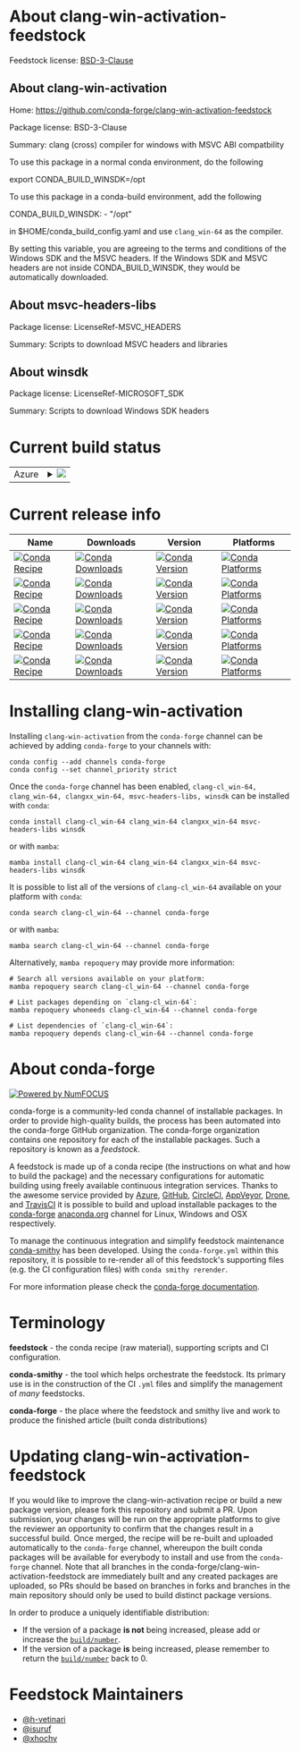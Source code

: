About clang-win-activation-feedstock
====================================

Feedstock license: [BSD-3-Clause](https://github.com/conda-forge/clang-win-activation-feedstock/blob/main/LICENSE.txt)


About clang-win-activation
--------------------------

Home: https://github.com/conda-forge/clang-win-activation-feedstock

Package license: BSD-3-Clause

Summary: clang (cross) compiler for windows with MSVC ABI compatbility

To use this package in a normal conda environment, do the following

   export CONDA_BUILD_WINSDK=/opt

To use this package in a conda-build environment, add the following

   CONDA_BUILD_WINSDK:
     - "/opt"

in $HOME/conda_build_config.yaml and use `clang_win-64` as the compiler.

By setting this variable, you are agreeing to the terms and conditions
of the Windows SDK and the MSVC headers. If the Windows SDK and MSVC
headers are not inside CONDA_BUILD_WINSDK, they would be automatically
downloaded.


About msvc-headers-libs
-----------------------



Package license: LicenseRef-MSVC_HEADERS

Summary: Scripts to download MSVC headers and libraries

About winsdk
------------



Package license: LicenseRef-MICROSOFT_SDK

Summary: Scripts to download Windows SDK headers

Current build status
====================


<table>
    
  <tr>
    <td>Azure</td>
    <td>
      <details>
        <summary>
          <a href="https://dev.azure.com/conda-forge/feedstock-builds/_build/latest?definitionId=8645&branchName=main">
            <img src="https://dev.azure.com/conda-forge/feedstock-builds/_apis/build/status/clang-win-activation-feedstock?branchName=main">
          </a>
        </summary>
        <table>
          <thead><tr><th>Variant</th><th>Status</th></tr></thead>
          <tbody><tr>
              <td>linux_64_CLANG_VERSION17.0.6CL_VERSION19.29.30139MSVC_HEADERS_VERSION14.29.30133TOOLCHAIN_COMBINED14.29.16.11VCVER14.2</td>
              <td>
                <a href="https://dev.azure.com/conda-forge/feedstock-builds/_build/latest?definitionId=8645&branchName=main">
                  <img src="https://dev.azure.com/conda-forge/feedstock-builds/_apis/build/status/clang-win-activation-feedstock?branchName=main&jobName=linux&configuration=linux%20linux_64_CLANG_VERSION17.0.6CL_VERSION19.29.30139MSVC_HEADERS_VERSION14.29.30133TOOLCHAIN_COMBINED14.29.16.11VCVER14.2" alt="variant">
                </a>
              </td>
            </tr><tr>
              <td>linux_64_CLANG_VERSION17.0.6CL_VERSION19.42.34433MSVC_HEADERS_VERSION14.42.34433TOOLCHAIN_COMBINED14.42.17.12VCVER14.3</td>
              <td>
                <a href="https://dev.azure.com/conda-forge/feedstock-builds/_build/latest?definitionId=8645&branchName=main">
                  <img src="https://dev.azure.com/conda-forge/feedstock-builds/_apis/build/status/clang-win-activation-feedstock?branchName=main&jobName=linux&configuration=linux%20linux_64_CLANG_VERSION17.0.6CL_VERSION19.42.34433MSVC_HEADERS_VERSION14.42.34433TOOLCHAIN_COMBINED14.42.17.12VCVER14.3" alt="variant">
                </a>
              </td>
            </tr><tr>
              <td>linux_64_CLANG_VERSION18.1.8CL_VERSION19.29.30139MSVC_HEADERS_VERSION14.29.30133TOOLCHAIN_COMBINED14.29.16.11VCVER14.2</td>
              <td>
                <a href="https://dev.azure.com/conda-forge/feedstock-builds/_build/latest?definitionId=8645&branchName=main">
                  <img src="https://dev.azure.com/conda-forge/feedstock-builds/_apis/build/status/clang-win-activation-feedstock?branchName=main&jobName=linux&configuration=linux%20linux_64_CLANG_VERSION18.1.8CL_VERSION19.29.30139MSVC_HEADERS_VERSION14.29.30133TOOLCHAIN_COMBINED14.29.16.11VCVER14.2" alt="variant">
                </a>
              </td>
            </tr><tr>
              <td>linux_64_CLANG_VERSION18.1.8CL_VERSION19.42.34433MSVC_HEADERS_VERSION14.42.34433TOOLCHAIN_COMBINED14.42.17.12VCVER14.3</td>
              <td>
                <a href="https://dev.azure.com/conda-forge/feedstock-builds/_build/latest?definitionId=8645&branchName=main">
                  <img src="https://dev.azure.com/conda-forge/feedstock-builds/_apis/build/status/clang-win-activation-feedstock?branchName=main&jobName=linux&configuration=linux%20linux_64_CLANG_VERSION18.1.8CL_VERSION19.42.34433MSVC_HEADERS_VERSION14.42.34433TOOLCHAIN_COMBINED14.42.17.12VCVER14.3" alt="variant">
                </a>
              </td>
            </tr><tr>
              <td>linux_64_CLANG_VERSION19.1CL_VERSION19.29.30139MSVC_HEADERS_VERSION14.29.30133TOOLCHAIN_COMBINED14.29.16.11VCVER14.2</td>
              <td>
                <a href="https://dev.azure.com/conda-forge/feedstock-builds/_build/latest?definitionId=8645&branchName=main">
                  <img src="https://dev.azure.com/conda-forge/feedstock-builds/_apis/build/status/clang-win-activation-feedstock?branchName=main&jobName=linux&configuration=linux%20linux_64_CLANG_VERSION19.1CL_VERSION19.29.30139MSVC_HEADERS_VERSION14.29.30133TOOLCHAIN_COMBINED14.29.16.11VCVER14.2" alt="variant">
                </a>
              </td>
            </tr><tr>
              <td>linux_64_CLANG_VERSION19.1CL_VERSION19.42.34433MSVC_HEADERS_VERSION14.42.34433TOOLCHAIN_COMBINED14.42.17.12VCVER14.3</td>
              <td>
                <a href="https://dev.azure.com/conda-forge/feedstock-builds/_build/latest?definitionId=8645&branchName=main">
                  <img src="https://dev.azure.com/conda-forge/feedstock-builds/_apis/build/status/clang-win-activation-feedstock?branchName=main&jobName=linux&configuration=linux%20linux_64_CLANG_VERSION19.1CL_VERSION19.42.34433MSVC_HEADERS_VERSION14.42.34433TOOLCHAIN_COMBINED14.42.17.12VCVER14.3" alt="variant">
                </a>
              </td>
            </tr><tr>
              <td>osx_64_CLANG_VERSION17.0.6CL_VERSION19.29.30139MSVC_HEADERS_VERSION14.29.30133TOOLCHAIN_COMBINED14.29.16.11VCVER14.2</td>
              <td>
                <a href="https://dev.azure.com/conda-forge/feedstock-builds/_build/latest?definitionId=8645&branchName=main">
                  <img src="https://dev.azure.com/conda-forge/feedstock-builds/_apis/build/status/clang-win-activation-feedstock?branchName=main&jobName=osx&configuration=osx%20osx_64_CLANG_VERSION17.0.6CL_VERSION19.29.30139MSVC_HEADERS_VERSION14.29.30133TOOLCHAIN_COMBINED14.29.16.11VCVER14.2" alt="variant">
                </a>
              </td>
            </tr><tr>
              <td>osx_64_CLANG_VERSION17.0.6CL_VERSION19.42.34433MSVC_HEADERS_VERSION14.42.34433TOOLCHAIN_COMBINED14.42.17.12VCVER14.3</td>
              <td>
                <a href="https://dev.azure.com/conda-forge/feedstock-builds/_build/latest?definitionId=8645&branchName=main">
                  <img src="https://dev.azure.com/conda-forge/feedstock-builds/_apis/build/status/clang-win-activation-feedstock?branchName=main&jobName=osx&configuration=osx%20osx_64_CLANG_VERSION17.0.6CL_VERSION19.42.34433MSVC_HEADERS_VERSION14.42.34433TOOLCHAIN_COMBINED14.42.17.12VCVER14.3" alt="variant">
                </a>
              </td>
            </tr><tr>
              <td>osx_64_CLANG_VERSION18.1.8CL_VERSION19.29.30139MSVC_HEADERS_VERSION14.29.30133TOOLCHAIN_COMBINED14.29.16.11VCVER14.2</td>
              <td>
                <a href="https://dev.azure.com/conda-forge/feedstock-builds/_build/latest?definitionId=8645&branchName=main">
                  <img src="https://dev.azure.com/conda-forge/feedstock-builds/_apis/build/status/clang-win-activation-feedstock?branchName=main&jobName=osx&configuration=osx%20osx_64_CLANG_VERSION18.1.8CL_VERSION19.29.30139MSVC_HEADERS_VERSION14.29.30133TOOLCHAIN_COMBINED14.29.16.11VCVER14.2" alt="variant">
                </a>
              </td>
            </tr><tr>
              <td>osx_64_CLANG_VERSION18.1.8CL_VERSION19.42.34433MSVC_HEADERS_VERSION14.42.34433TOOLCHAIN_COMBINED14.42.17.12VCVER14.3</td>
              <td>
                <a href="https://dev.azure.com/conda-forge/feedstock-builds/_build/latest?definitionId=8645&branchName=main">
                  <img src="https://dev.azure.com/conda-forge/feedstock-builds/_apis/build/status/clang-win-activation-feedstock?branchName=main&jobName=osx&configuration=osx%20osx_64_CLANG_VERSION18.1.8CL_VERSION19.42.34433MSVC_HEADERS_VERSION14.42.34433TOOLCHAIN_COMBINED14.42.17.12VCVER14.3" alt="variant">
                </a>
              </td>
            </tr><tr>
              <td>osx_64_CLANG_VERSION19.1CL_VERSION19.29.30139MSVC_HEADERS_VERSION14.29.30133TOOLCHAIN_COMBINED14.29.16.11VCVER14.2</td>
              <td>
                <a href="https://dev.azure.com/conda-forge/feedstock-builds/_build/latest?definitionId=8645&branchName=main">
                  <img src="https://dev.azure.com/conda-forge/feedstock-builds/_apis/build/status/clang-win-activation-feedstock?branchName=main&jobName=osx&configuration=osx%20osx_64_CLANG_VERSION19.1CL_VERSION19.29.30139MSVC_HEADERS_VERSION14.29.30133TOOLCHAIN_COMBINED14.29.16.11VCVER14.2" alt="variant">
                </a>
              </td>
            </tr><tr>
              <td>osx_64_CLANG_VERSION19.1CL_VERSION19.42.34433MSVC_HEADERS_VERSION14.42.34433TOOLCHAIN_COMBINED14.42.17.12VCVER14.3</td>
              <td>
                <a href="https://dev.azure.com/conda-forge/feedstock-builds/_build/latest?definitionId=8645&branchName=main">
                  <img src="https://dev.azure.com/conda-forge/feedstock-builds/_apis/build/status/clang-win-activation-feedstock?branchName=main&jobName=osx&configuration=osx%20osx_64_CLANG_VERSION19.1CL_VERSION19.42.34433MSVC_HEADERS_VERSION14.42.34433TOOLCHAIN_COMBINED14.42.17.12VCVER14.3" alt="variant">
                </a>
              </td>
            </tr><tr>
              <td>osx_arm64_CLANG_VERSION17.0.6CL_VERSION19.29.30139MSVC_HEADERS_VERSION14.29.30133TOOLCHAIN_COMBINED14.29.16.11VCVER14.2</td>
              <td>
                <a href="https://dev.azure.com/conda-forge/feedstock-builds/_build/latest?definitionId=8645&branchName=main">
                  <img src="https://dev.azure.com/conda-forge/feedstock-builds/_apis/build/status/clang-win-activation-feedstock?branchName=main&jobName=osx&configuration=osx%20osx_arm64_CLANG_VERSION17.0.6CL_VERSION19.29.30139MSVC_HEADERS_VERSION14.29.30133TOOLCHAIN_COMBINED14.29.16.11VCVER14.2" alt="variant">
                </a>
              </td>
            </tr><tr>
              <td>osx_arm64_CLANG_VERSION17.0.6CL_VERSION19.42.34433MSVC_HEADERS_VERSION14.42.34433TOOLCHAIN_COMBINED14.42.17.12VCVER14.3</td>
              <td>
                <a href="https://dev.azure.com/conda-forge/feedstock-builds/_build/latest?definitionId=8645&branchName=main">
                  <img src="https://dev.azure.com/conda-forge/feedstock-builds/_apis/build/status/clang-win-activation-feedstock?branchName=main&jobName=osx&configuration=osx%20osx_arm64_CLANG_VERSION17.0.6CL_VERSION19.42.34433MSVC_HEADERS_VERSION14.42.34433TOOLCHAIN_COMBINED14.42.17.12VCVER14.3" alt="variant">
                </a>
              </td>
            </tr><tr>
              <td>osx_arm64_CLANG_VERSION18.1.8CL_VERSION19.29.30139MSVC_HEADERS_VERSION14.29.30133TOOLCHAIN_COMBINED14.29.16.11VCVER14.2</td>
              <td>
                <a href="https://dev.azure.com/conda-forge/feedstock-builds/_build/latest?definitionId=8645&branchName=main">
                  <img src="https://dev.azure.com/conda-forge/feedstock-builds/_apis/build/status/clang-win-activation-feedstock?branchName=main&jobName=osx&configuration=osx%20osx_arm64_CLANG_VERSION18.1.8CL_VERSION19.29.30139MSVC_HEADERS_VERSION14.29.30133TOOLCHAIN_COMBINED14.29.16.11VCVER14.2" alt="variant">
                </a>
              </td>
            </tr><tr>
              <td>osx_arm64_CLANG_VERSION18.1.8CL_VERSION19.42.34433MSVC_HEADERS_VERSION14.42.34433TOOLCHAIN_COMBINED14.42.17.12VCVER14.3</td>
              <td>
                <a href="https://dev.azure.com/conda-forge/feedstock-builds/_build/latest?definitionId=8645&branchName=main">
                  <img src="https://dev.azure.com/conda-forge/feedstock-builds/_apis/build/status/clang-win-activation-feedstock?branchName=main&jobName=osx&configuration=osx%20osx_arm64_CLANG_VERSION18.1.8CL_VERSION19.42.34433MSVC_HEADERS_VERSION14.42.34433TOOLCHAIN_COMBINED14.42.17.12VCVER14.3" alt="variant">
                </a>
              </td>
            </tr><tr>
              <td>osx_arm64_CLANG_VERSION19.1CL_VERSION19.29.30139MSVC_HEADERS_VERSION14.29.30133TOOLCHAIN_COMBINED14.29.16.11VCVER14.2</td>
              <td>
                <a href="https://dev.azure.com/conda-forge/feedstock-builds/_build/latest?definitionId=8645&branchName=main">
                  <img src="https://dev.azure.com/conda-forge/feedstock-builds/_apis/build/status/clang-win-activation-feedstock?branchName=main&jobName=osx&configuration=osx%20osx_arm64_CLANG_VERSION19.1CL_VERSION19.29.30139MSVC_HEADERS_VERSION14.29.30133TOOLCHAIN_COMBINED14.29.16.11VCVER14.2" alt="variant">
                </a>
              </td>
            </tr><tr>
              <td>osx_arm64_CLANG_VERSION19.1CL_VERSION19.42.34433MSVC_HEADERS_VERSION14.42.34433TOOLCHAIN_COMBINED14.42.17.12VCVER14.3</td>
              <td>
                <a href="https://dev.azure.com/conda-forge/feedstock-builds/_build/latest?definitionId=8645&branchName=main">
                  <img src="https://dev.azure.com/conda-forge/feedstock-builds/_apis/build/status/clang-win-activation-feedstock?branchName=main&jobName=osx&configuration=osx%20osx_arm64_CLANG_VERSION19.1CL_VERSION19.42.34433MSVC_HEADERS_VERSION14.42.34433TOOLCHAIN_COMBINED14.42.17.12VCVER14.3" alt="variant">
                </a>
              </td>
            </tr><tr>
              <td>win_64_CLANG_VERSION17.0.6CL_VERSION19.29.30139RUNTIME_VERSION14.29.30139VCVER14.2VSYEAR2019</td>
              <td>
                <a href="https://dev.azure.com/conda-forge/feedstock-builds/_build/latest?definitionId=8645&branchName=main">
                  <img src="https://dev.azure.com/conda-forge/feedstock-builds/_apis/build/status/clang-win-activation-feedstock?branchName=main&jobName=win&configuration=win%20win_64_CLANG_VERSION17.0.6CL_VERSION19.29.30139RUNTIME_VERSION14.29.30139VCVER14.2VSYEAR2019" alt="variant">
                </a>
              </td>
            </tr><tr>
              <td>win_64_CLANG_VERSION17.0.6CL_VERSION19.42.34433RUNTIME_VERSION14.42.34433VCVER14.3VSYEAR2022</td>
              <td>
                <a href="https://dev.azure.com/conda-forge/feedstock-builds/_build/latest?definitionId=8645&branchName=main">
                  <img src="https://dev.azure.com/conda-forge/feedstock-builds/_apis/build/status/clang-win-activation-feedstock?branchName=main&jobName=win&configuration=win%20win_64_CLANG_VERSION17.0.6CL_VERSION19.42.34433RUNTIME_VERSION14.42.34433VCVER14.3VSYEAR2022" alt="variant">
                </a>
              </td>
            </tr><tr>
              <td>win_64_CLANG_VERSION18.1.8CL_VERSION19.29.30139RUNTIME_VERSION14.29.30139VCVER14.2VSYEAR2019</td>
              <td>
                <a href="https://dev.azure.com/conda-forge/feedstock-builds/_build/latest?definitionId=8645&branchName=main">
                  <img src="https://dev.azure.com/conda-forge/feedstock-builds/_apis/build/status/clang-win-activation-feedstock?branchName=main&jobName=win&configuration=win%20win_64_CLANG_VERSION18.1.8CL_VERSION19.29.30139RUNTIME_VERSION14.29.30139VCVER14.2VSYEAR2019" alt="variant">
                </a>
              </td>
            </tr><tr>
              <td>win_64_CLANG_VERSION18.1.8CL_VERSION19.42.34433RUNTIME_VERSION14.42.34433VCVER14.3VSYEAR2022</td>
              <td>
                <a href="https://dev.azure.com/conda-forge/feedstock-builds/_build/latest?definitionId=8645&branchName=main">
                  <img src="https://dev.azure.com/conda-forge/feedstock-builds/_apis/build/status/clang-win-activation-feedstock?branchName=main&jobName=win&configuration=win%20win_64_CLANG_VERSION18.1.8CL_VERSION19.42.34433RUNTIME_VERSION14.42.34433VCVER14.3VSYEAR2022" alt="variant">
                </a>
              </td>
            </tr><tr>
              <td>win_64_CLANG_VERSION19.1CL_VERSION19.29.30139RUNTIME_VERSION14.29.30139VCVER14.2VSYEAR2019</td>
              <td>
                <a href="https://dev.azure.com/conda-forge/feedstock-builds/_build/latest?definitionId=8645&branchName=main">
                  <img src="https://dev.azure.com/conda-forge/feedstock-builds/_apis/build/status/clang-win-activation-feedstock?branchName=main&jobName=win&configuration=win%20win_64_CLANG_VERSION19.1CL_VERSION19.29.30139RUNTIME_VERSION14.29.30139VCVER14.2VSYEAR2019" alt="variant">
                </a>
              </td>
            </tr><tr>
              <td>win_64_CLANG_VERSION19.1CL_VERSION19.42.34433RUNTIME_VERSION14.42.34433VCVER14.3VSYEAR2022</td>
              <td>
                <a href="https://dev.azure.com/conda-forge/feedstock-builds/_build/latest?definitionId=8645&branchName=main">
                  <img src="https://dev.azure.com/conda-forge/feedstock-builds/_apis/build/status/clang-win-activation-feedstock?branchName=main&jobName=win&configuration=win%20win_64_CLANG_VERSION19.1CL_VERSION19.42.34433RUNTIME_VERSION14.42.34433VCVER14.3VSYEAR2022" alt="variant">
                </a>
              </td>
            </tr>
          </tbody>
        </table>
      </details>
    </td>
  </tr>
</table>

Current release info
====================

| Name | Downloads | Version | Platforms |
| --- | --- | --- | --- |
| [![Conda Recipe](https://img.shields.io/badge/recipe-clang--cl_win--64-green.svg)](https://anaconda.org/conda-forge/clang-cl_win-64) | [![Conda Downloads](https://img.shields.io/conda/dn/conda-forge/clang-cl_win-64.svg)](https://anaconda.org/conda-forge/clang-cl_win-64) | [![Conda Version](https://img.shields.io/conda/vn/conda-forge/clang-cl_win-64.svg)](https://anaconda.org/conda-forge/clang-cl_win-64) | [![Conda Platforms](https://img.shields.io/conda/pn/conda-forge/clang-cl_win-64.svg)](https://anaconda.org/conda-forge/clang-cl_win-64) |
| [![Conda Recipe](https://img.shields.io/badge/recipe-clang_win--64-green.svg)](https://anaconda.org/conda-forge/clang_win-64) | [![Conda Downloads](https://img.shields.io/conda/dn/conda-forge/clang_win-64.svg)](https://anaconda.org/conda-forge/clang_win-64) | [![Conda Version](https://img.shields.io/conda/vn/conda-forge/clang_win-64.svg)](https://anaconda.org/conda-forge/clang_win-64) | [![Conda Platforms](https://img.shields.io/conda/pn/conda-forge/clang_win-64.svg)](https://anaconda.org/conda-forge/clang_win-64) |
| [![Conda Recipe](https://img.shields.io/badge/recipe-clangxx_win--64-green.svg)](https://anaconda.org/conda-forge/clangxx_win-64) | [![Conda Downloads](https://img.shields.io/conda/dn/conda-forge/clangxx_win-64.svg)](https://anaconda.org/conda-forge/clangxx_win-64) | [![Conda Version](https://img.shields.io/conda/vn/conda-forge/clangxx_win-64.svg)](https://anaconda.org/conda-forge/clangxx_win-64) | [![Conda Platforms](https://img.shields.io/conda/pn/conda-forge/clangxx_win-64.svg)](https://anaconda.org/conda-forge/clangxx_win-64) |
| [![Conda Recipe](https://img.shields.io/badge/recipe-msvc--headers--libs-green.svg)](https://anaconda.org/conda-forge/msvc-headers-libs) | [![Conda Downloads](https://img.shields.io/conda/dn/conda-forge/msvc-headers-libs.svg)](https://anaconda.org/conda-forge/msvc-headers-libs) | [![Conda Version](https://img.shields.io/conda/vn/conda-forge/msvc-headers-libs.svg)](https://anaconda.org/conda-forge/msvc-headers-libs) | [![Conda Platforms](https://img.shields.io/conda/pn/conda-forge/msvc-headers-libs.svg)](https://anaconda.org/conda-forge/msvc-headers-libs) |
| [![Conda Recipe](https://img.shields.io/badge/recipe-winsdk-green.svg)](https://anaconda.org/conda-forge/winsdk) | [![Conda Downloads](https://img.shields.io/conda/dn/conda-forge/winsdk.svg)](https://anaconda.org/conda-forge/winsdk) | [![Conda Version](https://img.shields.io/conda/vn/conda-forge/winsdk.svg)](https://anaconda.org/conda-forge/winsdk) | [![Conda Platforms](https://img.shields.io/conda/pn/conda-forge/winsdk.svg)](https://anaconda.org/conda-forge/winsdk) |

Installing clang-win-activation
===============================

Installing `clang-win-activation` from the `conda-forge` channel can be achieved by adding `conda-forge` to your channels with:

```
conda config --add channels conda-forge
conda config --set channel_priority strict
```

Once the `conda-forge` channel has been enabled, `clang-cl_win-64, clang_win-64, clangxx_win-64, msvc-headers-libs, winsdk` can be installed with `conda`:

```
conda install clang-cl_win-64 clang_win-64 clangxx_win-64 msvc-headers-libs winsdk
```

or with `mamba`:

```
mamba install clang-cl_win-64 clang_win-64 clangxx_win-64 msvc-headers-libs winsdk
```

It is possible to list all of the versions of `clang-cl_win-64` available on your platform with `conda`:

```
conda search clang-cl_win-64 --channel conda-forge
```

or with `mamba`:

```
mamba search clang-cl_win-64 --channel conda-forge
```

Alternatively, `mamba repoquery` may provide more information:

```
# Search all versions available on your platform:
mamba repoquery search clang-cl_win-64 --channel conda-forge

# List packages depending on `clang-cl_win-64`:
mamba repoquery whoneeds clang-cl_win-64 --channel conda-forge

# List dependencies of `clang-cl_win-64`:
mamba repoquery depends clang-cl_win-64 --channel conda-forge
```


About conda-forge
=================

[![Powered by
NumFOCUS](https://img.shields.io/badge/powered%20by-NumFOCUS-orange.svg?style=flat&colorA=E1523D&colorB=007D8A)](https://numfocus.org)

conda-forge is a community-led conda channel of installable packages.
In order to provide high-quality builds, the process has been automated into the
conda-forge GitHub organization. The conda-forge organization contains one repository
for each of the installable packages. Such a repository is known as a *feedstock*.

A feedstock is made up of a conda recipe (the instructions on what and how to build
the package) and the necessary configurations for automatic building using freely
available continuous integration services. Thanks to the awesome service provided by
[Azure](https://azure.microsoft.com/en-us/services/devops/), [GitHub](https://github.com/),
[CircleCI](https://circleci.com/), [AppVeyor](https://www.appveyor.com/),
[Drone](https://cloud.drone.io/welcome), and [TravisCI](https://travis-ci.com/)
it is possible to build and upload installable packages to the
[conda-forge](https://anaconda.org/conda-forge) [anaconda.org](https://anaconda.org/)
channel for Linux, Windows and OSX respectively.

To manage the continuous integration and simplify feedstock maintenance
[conda-smithy](https://github.com/conda-forge/conda-smithy) has been developed.
Using the ``conda-forge.yml`` within this repository, it is possible to re-render all of
this feedstock's supporting files (e.g. the CI configuration files) with ``conda smithy rerender``.

For more information please check the [conda-forge documentation](https://conda-forge.org/docs/).

Terminology
===========

**feedstock** - the conda recipe (raw material), supporting scripts and CI configuration.

**conda-smithy** - the tool which helps orchestrate the feedstock.
                   Its primary use is in the construction of the CI ``.yml`` files
                   and simplify the management of *many* feedstocks.

**conda-forge** - the place where the feedstock and smithy live and work to
                  produce the finished article (built conda distributions)


Updating clang-win-activation-feedstock
=======================================

If you would like to improve the clang-win-activation recipe or build a new
package version, please fork this repository and submit a PR. Upon submission,
your changes will be run on the appropriate platforms to give the reviewer an
opportunity to confirm that the changes result in a successful build. Once
merged, the recipe will be re-built and uploaded automatically to the
`conda-forge` channel, whereupon the built conda packages will be available for
everybody to install and use from the `conda-forge` channel.
Note that all branches in the conda-forge/clang-win-activation-feedstock are
immediately built and any created packages are uploaded, so PRs should be based
on branches in forks and branches in the main repository should only be used to
build distinct package versions.

In order to produce a uniquely identifiable distribution:
 * If the version of a package **is not** being increased, please add or increase
   the [``build/number``](https://docs.conda.io/projects/conda-build/en/latest/resources/define-metadata.html#build-number-and-string).
 * If the version of a package **is** being increased, please remember to return
   the [``build/number``](https://docs.conda.io/projects/conda-build/en/latest/resources/define-metadata.html#build-number-and-string)
   back to 0.

Feedstock Maintainers
=====================

* [@h-vetinari](https://github.com/h-vetinari/)
* [@isuruf](https://github.com/isuruf/)
* [@xhochy](https://github.com/xhochy/)

